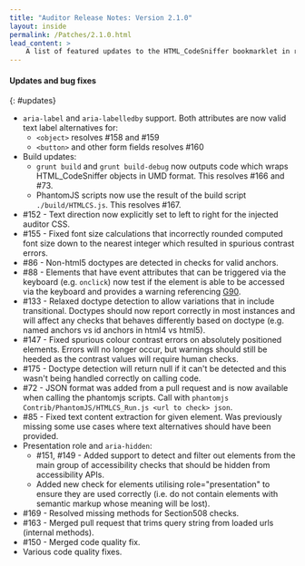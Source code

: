 ```yaml
---
title: "Auditor Release Notes: Version 2.1.0"
layout: inside
permalink: /Patches/2.1.0.html
lead_content: >
    A list of featured updates to the HTML_CodeSniffer bookmarklet in release version 2.1.0, released on 30th May 2017. This list is focused for users of the bookmarklet, and focuses on changes to tests and the auditor interface. A full list of updates can also be found in the project's technical <a href="https://github.com/squizlabs/HTML_CodeSniffer/blob/gh-pages/CHANGELOG.markdown">bookmarklet changelog</a>.<br/><br/>
---
```


#### Updates and bug fixes
{: #updates}

- `aria-label` and `aria-labelledby` support. Both attributes are now valid text label alternatives for:
  - `<object>` resolves #158 and #159
  - `<button>` and other form fields resolves #160 
- Build updates:
  - `grunt build` and `grunt build-debug` now outputs code which wraps HTML_CodeSniffer objects in UMD format. This resolves #166 and #73.
  - PhantomJS scripts now use the result of the build script `./build/HTMLCS.js`. This resolves #167.
- #152 - Text direction now explicitly set to left to right for the injected auditor CSS.
- #155 - Fixed font size calculations that incorrectly rounded computed font size down to the nearest integer which resulted in spurious contrast errors.
- #86 - Non-html5 doctypes are detected in checks for valid anchors.
- #88 - Elements that have event attributes that can be triggered via the keyboard (e.g. `onclick`) now test if the element is able to be accessed via the keyboard and provides a warning referencing [G90](https://www.w3.org/TR/WCAG20-TECHS/G90.html).
- #133 - Relaxed doctype detection to allow variations that in include transitional. Doctypes should now report correctly in most instances and will affect any checks that behaves differently based on doctype (e.g. named anchors vs id anchors in html4 vs html5).
- #147 - Fixed spurious colour contrast errors on absolutely positioned elements. Errors will no longer occur, but warnings should still be heeded as the contrast values will require human checks.
- #175 - Doctype detection will return null if it can't be detected and this wasn't being handled correctly on calling code.
- #72 - JSON format was added from a pull request and is now available when calling the phantomjs scripts. Call with `phantomjs Contrib/PhantomJS/HTMLCS_Run.js <url to check> json`.
- #85 - Fixed text content extraction for given element. Was previously missing some use cases where text alternatives should have been provided.
- Presentation role and `aria-hidden`:
  - #151, #149 - Added support to detect and filter out elements from the main group of accessibility checks that should be hidden from accessibility APIs.
  - Added new check for elements utilising role="presentation" to ensure they are used correctly (i.e. do not contain elements with semantic markup whose meaning will be lost).
- #169 - Resolved missing methods for Section508 checks.
- #163 - Merged pull request that trims query string from loaded urls (internal methods).
- #150 - Merged code quality fix.
- Various code quality fixes.

[WCAG20]: http://www.w3.org/TR/WCAG20
